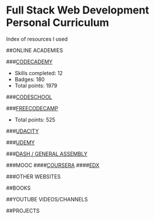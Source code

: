 # Full Stack Web Development Personal Curriculum
Index of resources I used

##ONLINE ACADEMIES

###[CODECADEMY](https://github.com/SonyaMoisset/curriculum/blob/master/codecademy.md)
- Skills completed: 12
- Badges: 180
- Total points: 1979

###[CODESCHOOL](https://github.com/SonyaMoisset/curriculum/blob/master/codeSchool.md)

###[FREECODECAMP](https://github.com/SonyaMoisset/curriculum/blob/master/freecodecamp.md)
- Total points: 525

###[UDACITY](https://github.com/SonyaMoisset/curriculum/blob/master/udacity.md)

###[UDEMY](https://github.com/SonyaMoisset/curriculum/blob/master/udemy.md)

###[DASH / GENERAL ASSEMBLY](https://github.com/SonyaMoisset/curriculum/blob/master/dash.md)

###MOOC 
####[COURSERA](https://github.com/SonyaMoisset/curriculum/blob/master/coursera.md)
####[EDX](https://github.com/SonyaMoisset/curriculum/blob/master/edx.md)

###OTHER WEBSITES

##BOOKS

##YOUTUBE VIDEOS/CHANNELS

##PROJECTS